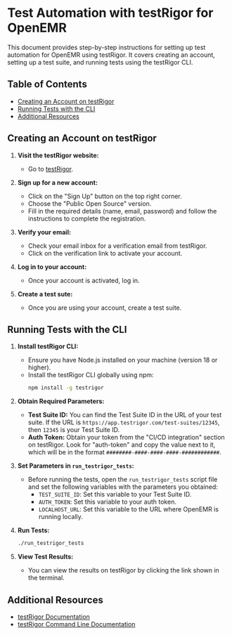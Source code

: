 # Test Automation with testRigor for OpenEMR

This document provides step-by-step instructions for setting up test automation for OpenEMR using testRigor. It covers creating an account, setting up a test suite, and running tests using the testRigor CLI.

## Table of Contents

- [Creating an Account on testRigor](#creating-an-account-on-testrigor)
- [Running Tests with the CLI](#running-tests-with-the-cli)
- [Additional Resources](#additional-resources)

## Creating an Account on testRigor

1. **Visit the testRigor website:**
   - Go to [testRigor](https://www.testrigor.com/).

2. **Sign up for a new account:**
   - Click on the "Sign Up" button on the top right corner.
   - Choose the "Public Open Source" version.
   - Fill in the required details (name, email, password) and follow the instructions to complete the registration.

3. **Verify your email:**
   - Check your email inbox for a verification email from testRigor.
   - Click on the verification link to activate your account.

4. **Log in to your account:**
   - Once your account is activated, log in.

5. **Create a test sute:**
   - Once you are using your account, create a test suite.

## Running Tests with the CLI

1. **Install testRigor CLI:**
   - Ensure you have Node.js installed on your machine (version 18 or higher).
   - Install the testRigor CLI globally using npm:
     ```bash
     npm install -g testrigor
     ```

2. **Obtain Required Parameters:**
   - **Test Suite ID:** You can find the Test Suite ID in the URL of your test suite. If the URL is `https://app.testrigor.com/test-suites/12345`, then `12345` is your Test Suite ID.
   - **Auth Token:** Obtain your token from the "CI/CD integration" section on testRigor. Look for "auth-token" and copy the value next to it, which will be in the format `########-####-####-####-############`.

3. **Set Parameters in `run_testrigor_tests`:**
   - Before running the tests, open the `run_testrigor_tests` script file and set the following variables with the parameters you obtained:
     - `TEST_SUITE_ID`: Set this variable to your Test Suite ID.
     - `AUTH_TOKEN`: Set this variable to your auth token.
     - `LOCALHOST_URL`: Set this variable to the URL where OpenEMR is running locally.

4. **Run Tests:**
     ```bash
     ./run_testrigor_tests
     ```

5. **View Test Results:**
   - You can view the results on testRigor by clicking the link shown in the terminal.

## Additional Resources

- [testRigor Documentation](https://docs.testrigor.com/)
- [testRigor Command Line Documentation](https://testrigor.com/command-line/)
